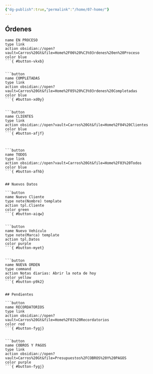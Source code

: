 ```yaml
---
{"dg-publish":true,"permalink":"/home/07-home/"}
---
```




## Órdenes

```button
name EN PROCESO
type link
action obsidian://open?vault=Carros%20Gt&file=Home%2F06%20%C3%93rdenes%20en%20Proceso
color blue
```{ #button-vkxb}


```button
name COMPLETADAS
type link
action obsidian://open?vault=Carros%20Gt&file=Home%2F05%20%C3%93rdenes%20Completadas
color blue
```{ #button-xd0y}


```button
name CLIENTES
type link
action obsidian://open?vault=Carros%20Gt&file=Home%2F04%20Clientes
color blue
```{ #button-afjf}



```button
name TODOS
type link
action obsidian://open?vault=Carros%20Gt&file=Home%2F03%20Todos
color blue
```{ #button-afhb}


## Nuevos Datos

```button
name Nuevo Cliente
type note(Nombre) template
action tpl.Cliente
color green
```{ #button-aiqw}


```button
name Nuevo Vehículo
type note(Marca) template
action tpl.Datos
color purple
```{ #button-myet}


```button
name NUEVA ORDEN
type command
action Notas diarias: Abrir la nota de hoy
color yellow
```{ #button-p9k2}


## Pendientes

```button
name RECORDATORIOS
type link
action obsidian://open?vault=Carros%20Gt&file=Home%2F01%20Recordatorios
color red
```{ #button-fygj}


```button
name COBROS Y PAGOS
type link
action obsidian://open?vault=Carros%20Gt&file=Presupuestos%2FCOBROS%20Y%20PAGOS
color purple
```{ #button-fygj}


